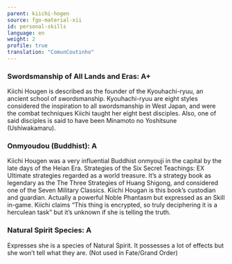 ```yaml
---
parent: kiichi-hogen
source: fgo-material-xii
id: personal-skills
language: en
weight: 2
profile: true
translation: "ComunCoutinho"
---
```


### Swordsmanship of All Lands and Eras: A+

Kiichi Hougen is described as the founder of the Kyouhachi-ryuu, an ancient school of swordsmanship.
Kyouhachi-ryuu are eight styles considered the inspiration to all swordsmanship in West Japan, and were the combat techniques Kiichi taught her eight best disciples. Also, one of said disciples is said to have been Minamoto no Yoshitsune (Ushiwakamaru).

### Onmyoudou (Buddhist): A

Kiichi Hougen was a very influential Buddhist onmyouji in the capital by the late days of the Heian Era.
Strategies of the Six Secret Teachings: EX
Ultimate strategies regarded as a world treasure.
It’s a strategy book as legendary as the The Three Strategies of Huang Shigong, and considered one of the Seven Military Classics.
Kiichi Hougan is this book’s custodian and guardian.
Actually a powerful Noble Phantasm but expressed as an Skill in-game.
Kiichi claims “This thing is encrypted, so truly deciphering it is a herculean task” but it’s unknown if she is telling the truth.

### Natural Spirit Species: A

Expresses she is a species of Natural Spirit.
It possesses a lot of effects but she won’t tell what they are.
(Not used in Fate/Grand Order)
